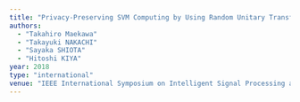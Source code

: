 ```yaml
---
title: "Privacy-Preserving SVM Computing by Using Random Unitary Transformation"
authors:
  - "Takahiro Maekawa"
  - "Takayuki NAKACHI"
  - "Sayaka SHIOTA"
  - "Hitoshi KIYA"
year: 2018
type: "international"
venue: "IEEE International Symposium on Intelligent Signal Processing and Communication Systems, Ishigaki Island, Okinawa, Japan, 2018-11-28."
---
```

